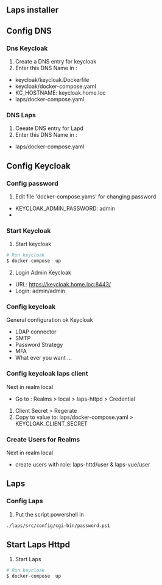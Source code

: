 Laps installer
-------------------

## Config DNS

### Dns Keycloak
1. Create a DNS entry for keycloak
2. Enter this DNS Name in :
* keycloak/keycloak.Dockerfile
* keycloak/docker-compose.yaml
 * KC_HOSTNAME: keycloak.home.loc
* laps/docker-compose.yaml

### DNS Laps
1. Ceeate DNS entry for Lapd
2. Enter this DNS Name in :
* laps/docker-compose.yaml



## Config Keycloak

### Config password
1. Edit file 'docker-compose.yams' for changing password
* KEYCLOAK_ADMIN_PASSWORD: admin
* 

### Start Keycloak

1. Start keycloak
```sh
# Run keycloak 
$ docker-compose  up
```
2. Login Admin Keycloak
* URL: https://keycloak.home.loc:8443/
* Login: admin/admin

### Config keycloak 
General configuration ok Keycloak
* LDAP connector
* SMTP
* Password Strategy
* MFA
* What ever you want ...

  
### Config keycloak laps client
Next in realm local
* Go to : Realms > local > laps-httpd > Credential
1. Client Secret > Regerate
2. Copy to value to: laps/docker-compose.yaml > KEYCLOAK_CLIENT_SECRET


### Create Users for Realms
Next in realm local
* create users with role: laps-httd/user & laps-vue/user

## Laps 
### Config Laps
1. Put the script powershell in
```sh
./laps/src/config/cgi-bin/password.ps1
```

## Start Laps Httpd
1. Start Laps
```sh
# Run keycloak 
$ docker-compose  up
```
